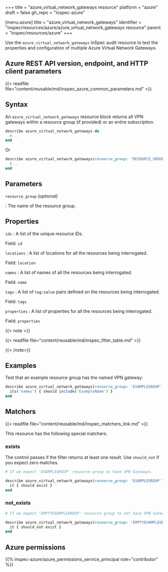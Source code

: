 +++
title = "azure_virtual_network_gateways resource"
platform = "azure"
draft = false
gh_repo = "inspec-azure"

[menu.azure]
title = "azure_virtual_network_gateways"
identifier = "inspec/resources/azure/azure_virtual_network_gateways resource"
parent = "inspec/resources/azure"
+++

Use the `azure_virtual_network_gateways` InSpec audit resource to test the properties and configuration of multiple Azure Virtual Network Gateways.

## Azure REST API version, endpoint, and HTTP client parameters

{{< readfile file="content/reusable/md/inspec_azure_common_parameters.md" >}}

## Syntax

An `azure_virtual_network_gateways` resource block returns all VPN gateways within a resource group (if provided) or an entire subscription.

```ruby
describe azure_virtual_network_gateways do
  #...
end
```

Or

```ruby
describe azure_virtual_network_gateways(resource_group: 'RESOURCE_GROUP') do
  #...
end
```

## Parameters

`resource_group` _(optional)_

: The name of the resource group.

## Properties

`ids`
: A list of the unique resource IDs.

  Field: `id`

`locations`
: A list of locations for all the resources being interrogated.

  Field: `location`

`names`
: A list of names of all the resources being interrogated.

  Field: `name`

`tags`
: A list of `tag:value` pairs defined on the resources being interrogated.

  Field: `tags`

`properties`
: A list of properties for all the resources being interrogated.

  Field: `properties`

{{< note >}}

{{< readfile file="content/reusable/md/inspec_filter_table.md" >}}

{{< /note>}}

## Examples

Test that an example resource group has the named VPN gateway:

```ruby
describe azure_virtual_network_gateways(resource_group: 'EXAMPLEGROUP') do
  its('names') { should include('ExampleName') }
end
```

## Matchers

{{< readfile file="content/reusable/md/inspec_matchers_link.md" >}}

This resource has the following special matchers.

### exists

The control passes if the filter returns at least one result. Use `should_not` if you expect zero matches.

```ruby
# If we expect 'EXAMPLEGROUP' resource group to have VPN Gateways.

describe azure_virtual_network_gateways(resource_group: 'EXAMPLEGROUP') do
  it { should exist }
end
```

### not_exists

```ruby
# If we expect 'EMPTYEXAMPLEGROUP' resource group to not have VPN Gateways.

describe azure_virtual_network_gateways(resource_group: 'EMPTYEXAMPLEGROUP') do
  it { should_not exist }
end
```

## Azure permissions

{{% inspec-azure/azure_permissions_service_principal role="contributor" %}}
